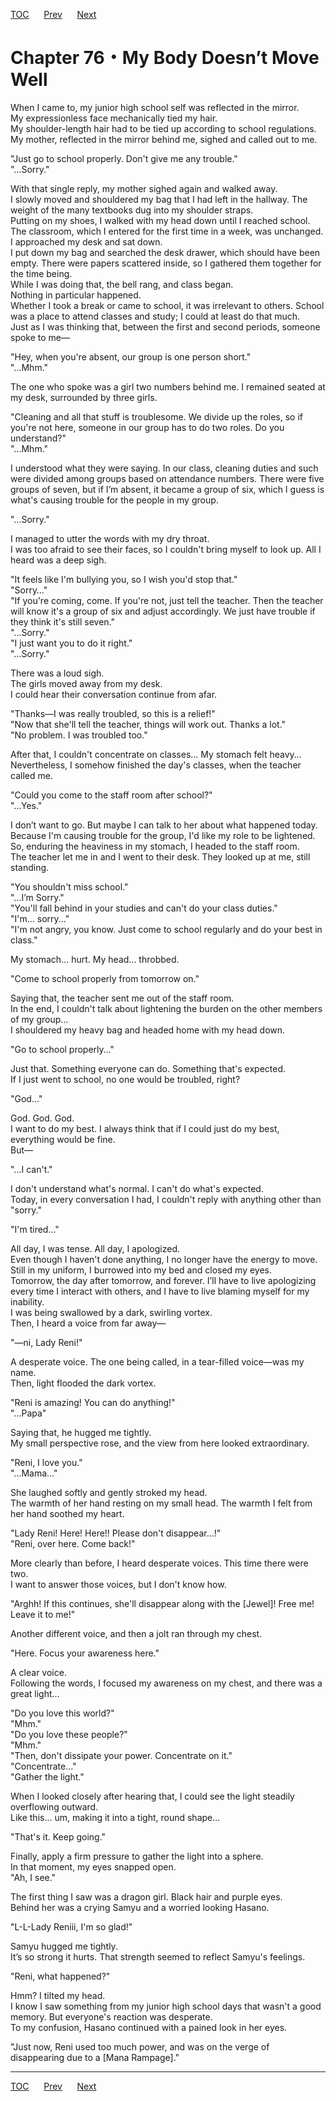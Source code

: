 [TOC](../readme.md)&nbsp;&nbsp;&nbsp;&nbsp;&nbsp;&nbsp;[Prev](Section_0075.md)&nbsp;&nbsp;&nbsp;&nbsp;&nbsp;&nbsp;[Next](Section_0077.md)



# Chapter 76・My Body Doesn’t Move Well

When I came to, my junior high school self was reflected in the
mirror.  
My expressionless face mechanically tied my hair.  
My shoulder-length hair had to be tied up according to school
regulations.  
My mother, reflected in the mirror behind me, sighed and called out to
me.  
  
"Just go to school properly. Don't give me any trouble."  
"...Sorry."  
  
With that single reply, my mother sighed again and walked away.  
I slowly moved and shouldered my bag that I had left in the hallway. The
weight of the many textbooks dug into my shoulder straps.  
Putting on my shoes, I walked with my head down until I reached
school.  
The classroom, which I entered for the first time in a week, was
unchanged. I approached my desk and sat down.  
I put down my bag and searched the desk drawer, which should have been
empty. There were papers scattered inside, so I gathered them together
for the time being.  
While I was doing that, the bell rang, and class began.  
Nothing in particular happened.  
Whether I took a break or came to school, it was irrelevant to others.
School was a place to attend classes and study; I could at least do that
much.  
Just as I was thinking that, between the first and second periods,
someone spoke to me—  
  
"Hey, when you're absent, our group is one person short."  
"...Mhm."  
  
The one who spoke was a girl two numbers behind me. I remained seated at
my desk, surrounded by three girls.  
  
"Cleaning and all that stuff is troublesome. We divide up the roles, so
if you're not here, someone in our group has to do two roles. Do you
understand?"  
"...Mhm."  
  
I understood what they were saying. In our class, cleaning duties and
such were divided among groups based on attendance numbers. There were
five groups of seven, but if I’m absent, it became a group of six, which
I guess is what's causing trouble for the people in my group.  
  
"...Sorry."  
  
I managed to utter the words with my dry throat.  
I was too afraid to see their faces, so I couldn't bring myself to look
up. All I heard was a deep sigh.  
  
"It feels like I'm bullying you, so I wish you'd stop that."  
"Sorry…"  
"If you're coming, come. If you're not, just tell the teacher. Then the
teacher will know it's a group of six and adjust accordingly. We just
have trouble if they think it's still seven."  
"...Sorry."  
"I just want you to do it right."  
"...Sorry."  
  
There was a loud sigh.  
The girls moved away from my desk.  
I could hear their conversation continue from afar.  
  
"Thanks—I was really troubled, so this is a relief!"  
"Now that she'll tell the teacher, things will work out. Thanks a
lot."  
"No problem. I was troubled too."  
  
After that, I couldn't concentrate on classes... My stomach felt
heavy…  
Nevertheless, I somehow finished the day's classes, when the teacher
called me.  
  
"Could you come to the staff room after school?"  
"...Yes."  
  
I don’t want to go. But maybe I can talk to her about what happened
today.  
Because I'm causing trouble for the group, I'd like my role to be
lightened.  
So, enduring the heaviness in my stomach, I headed to the staff room.  
The teacher let me in and I went to their desk. They looked up at me,
still standing.  
  
"You shouldn't miss school."  
"...I’m Sorry."  
"You'll fall behind in your studies and can't do your class duties."  
"I'm... sorry..."  
"I'm not angry, you know. Just come to school regularly and do your best
in class."  
  
My stomach... hurt. My head... throbbed.  
  
"Come to school properly from tomorrow on."  
  
Saying that, the teacher sent me out of the staff room.  
In the end, I couldn't talk about lightening the burden on the other
members of my group…  
I shouldered my heavy bag and headed home with my head down.  
  
"Go to school properly…"  
  
Just that. Something everyone can do. Something that's expected.  
If I just went to school, no one would be troubled, right?  
  
"God…"  
  
God. God. God.  
I want to do my best. I always think that if I could just do my best,
everything would be fine.  
But—  
  
"...I can't."  
  
I don't understand what's normal. I can't do what's expected.  
Today, in every conversation I had, I couldn't reply with anything other
than "sorry."  
  
"I'm tired…"  
  
All day, I was tense. All day, I apologized.  
Even though I haven't done anything, I no longer have the energy to
move.  
Still in my uniform, I burrowed into my bed and closed my eyes.  
Tomorrow, the day after tomorrow, and forever. I’ll have to live
apologizing every time I interact with others, and I have to live
blaming myself for my inability.  
I was being swallowed by a dark, swirling vortex.  
Then, I heard a voice from far away—  
  
"—ni, Lady Reni!"  
  
A desperate voice. The one being called, in a tear-filled voice—was my
name.  
Then, light flooded the dark vortex.  
  
"Reni is amazing! You can do anything!"  
"...Papa"  
  
Saying that, he hugged me tightly.  
My small perspective rose, and the view from here looked
extraordinary.  
  
"Reni, I love you."  
"...Mama…"  
  
She laughed softly and gently stroked my head.  
The warmth of her hand resting on my small head. The warmth I felt from
her hand soothed my heart.  
  
"Lady Reni! Here! Here!! Please don't disappear…!"  
"Reni, over here. Come back!"  
  
More clearly than before, I heard desperate voices. This time there were
two.  
I want to answer those voices, but I don't know how.  
  
"Arghh! If this continues, she'll disappear along with the \[Jewel\]!
Free me! Leave it to me!"  
  
Another different voice, and then a jolt ran through my chest.  
  
"Here. Focus your awareness here."  
  
A clear voice.  
Following the words, I focused my awareness on my chest, and there was a
great light…  
  
"Do you love this world?"  
"Mhm."  
"Do you love these people?"  
"Mhm."  
"Then, don't dissipate your power. Concentrate on it."  
"Concentrate…"  
"Gather the light."  
  
When I looked closely after hearing that, I could see the light steadily
overflowing outward.  
Like this... um, making it into a tight, round shape...  
  
"That's it. Keep going."  
  
Finally, apply a firm pressure to gather the light into a sphere.  
In that moment, my eyes snapped open.  
"Ah, I see."  
  
The first thing I saw was a dragon girl. Black hair and purple eyes.  
Behind her was a crying Samyu and a worried looking Hasano.  
  
"L-L-Lady Reniii, I'm so glad!"  
  
Samyu hugged me tightly.  
It’s so strong it hurts. That strength seemed to reflect Samyu's
feelings.  
  
"Reni, what happened?"  
  
Hmm? I tilted my head.  
I know I saw something from my junior high school days that wasn't a
good memory. But everyone's reaction was desperate.  
To my confusion, Hasano continued with a pained look in her eyes.  
  
"Just now, Reni used too much power, and was on the verge of
disappearing due to a \[Mana Rampage\]."  
  
  
  


---
[TOC](../readme.md)&nbsp;&nbsp;&nbsp;&nbsp;&nbsp;&nbsp;[Prev](Section_0075.md)&nbsp;&nbsp;&nbsp;&nbsp;&nbsp;&nbsp;[Next](Section_0077.md)

